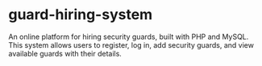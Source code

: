 # guard-hiring-system
An online platform for hiring security guards, built with PHP and MySQL. This system allows users to register, log in, add security guards, and view available guards with their details.
